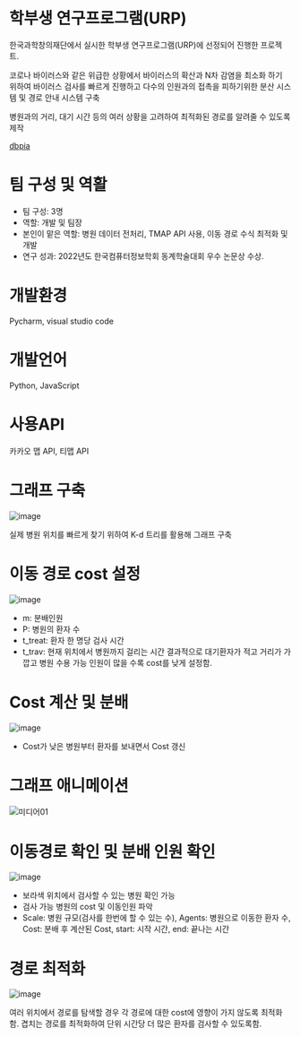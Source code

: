 # 학부생 연구프로그램(URP)

한국과학창의재단에서 실시한 학부생 연구프로그램(URP)에 선정되어 진행한 프로젝트.

코로나 바이러스와 같은 위급한 상황에서 바이러스의 확산과 N차 감염을 최소화 하기 위하여 바이러스 검사를 빠르게 진행하고 다수의 인원과의 접촉을 피하기위한 분산 시스템 및 경로 안내 시스템 구축

병원과의 거리, 대기 시간 등의 여러 상황을 고려하여 최적화된 경로를 알려줄 수 있도록 제작

[dbpia](https://www.dbpia.co.kr/journal/articleDetail?nodeId=NODE11037810)

# 팀 구성 및 역활
* 팀 구성: 3명
* 역할: 개발 및 팀장
* 본인이 맡은 역할: 병원 데이터 전처리, TMAP API 사용, 이동 경로 수식 최적화 및 개발
* 연구 성과: 2022년도 한국컴퓨터정보학회 동계학술대회 우수 논문상 수상.

# 개발환경
Pycharm, visual studio code

# 개발언어
Python, JavaScript

# 사용API
카카오 맵 API, 티맵 API

# 그래프 구축
![image](https://user-images.githubusercontent.com/40080826/230781447-0d78cf91-9066-418e-bf83-1179ec80f9c2.png)

실제 병원 위치를 빠르게 찾기 위하여 K-d 트리를 활용해 그래프 구축

# 이동 경로 cost 설정
![image](https://user-images.githubusercontent.com/40080826/230781673-f0c205fa-f015-4363-a15c-92f2749b29e1.png)
* m: 분배인원
* P: 병원의 환자 수
* t_treat: 환자 한 명당 검사 시간
* t_trav: 현재 위치에서 병원까지 걸리는 시간
결과적으로 대기환자가 적고 거리가 가깝고 병원 수용 가능 인원이 많을 수록 cost를 낮게 설정함.

# Cost 계산 및 분배
![image](https://github.com/ShinYoungChan/urp/assets/40080826/1a4accab-4f90-44a6-8c48-8dbf97a907d6)
* Cost가 낮은 병원부터 환자를 보내면서 Cost 갱신

# 그래프 애니메이션
![미디어01](https://github.com/ShinYoungChan/urp/assets/40080826/2c8a2568-9bdc-47e8-b8c7-d5eb51e2f9bd)


# 이동경로 확인 및 분배 인원 확인
![image](https://github.com/ShinYoungChan/urp/assets/40080826/c42e2860-1952-47c7-b9f7-757f8815ffd4)
* 보라색 위치에서 검사할 수 있는 병원 확인 가능
* 검사 가능 병원의 cost 및 이동인원 파악
* Scale: 병원 규모(검사를 한번에 할 수 있는 수), Agents: 병원으로 이동한 환자 수, Cost: 분배 후 계산된 Cost, start: 시작 시간, end: 끝나는 시간

# 경로 최적화
![image](https://user-images.githubusercontent.com/40080826/230781863-1c3e1a17-79a5-47ae-bfe6-d9ee84630ab2.png)

여러 위치에서 경로를 탐색할 경우 각 경로에 대한 cost에 영향이 가지 않도록 최적화함.
겹치는 경로를 최적화하여 단위 시간당 더 많은 환자를 검사할 수 있도록함.

